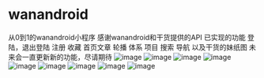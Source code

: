# wanandroid
从0到1的wanandroid小程序
感谢wanandroid和干货提供的API
已实现的功能
登陆，退出登陆
注册
收藏
首页文章
轮播
体系
项目
搜索
导航
以及干货的妹纸图
未来会一直更新新的功能，尽请期待
![image](https://github.com/wangzhuliang/wanandroid/tree/wang/projectImage/0.jpg)
![image](https://github.com/wangzhuliang/wanandroid/tree/wang/projectImage/1.jpg)
![image](https://github.com/wangzhuliang/wanandroid/tree/wang/projectImage/2.jpg)
![image](https://github.com/wangzhuliang/wanandroid/tree/wang/projectImage/3.jpg)
![image](https://github.com/wangzhuliang/wanandroid/tree/wang/projectImage/4.jpg)
![image](https://github.com/wangzhuliang/wanandroid/tree/wang/projectImage/5.jpg)
![image](https://github.com/wangzhuliang/wanandroid/tree/wang/projectImage/6.jpg)
![image](https://github.com/wangzhuliang/wanandroid/tree/wang/projectImage/7.jpg)
![image](https://github.com/wangzhuliang/wanandroid/tree/wang/projectImage/8.jpg)
